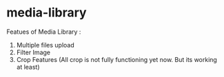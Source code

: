 # media-library

Featues of Media Library : 
1. Multiple files upload
2. Filter Image
3. Crop Features (All crop is not fully functioning yet now. But its working at least) 
